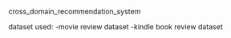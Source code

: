 cross_domain_recommendation_system

dataset used:
-movie review dataset
-kindle book review dataset
